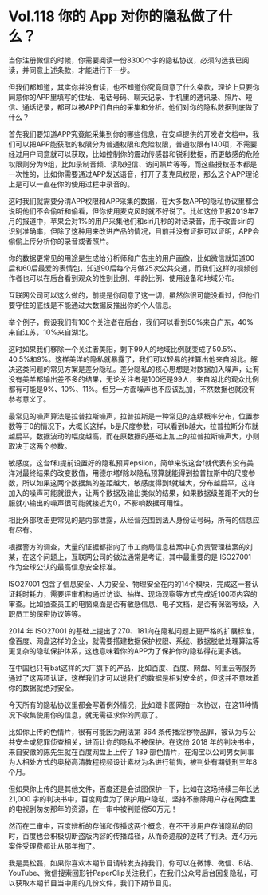 # Vol.118 你的 App 对你的隐私做了什么？

当你注册微信的时候，你需要阅读一份8300个字的隐私协议，必须勾选我已阅读，并同意上述条款，才能进行下一步。

但我们都知道，其实你并没有读，也不知道你究竟同意了什么条款，理论上只要你同意你的APP里填写的住址、电话号码、聊天记录、手机里的通讯录、照片、短信、通话记录，都可以被APP们自由的采集和分析。他们对你的隐私数据到底做了什么？

首先我们要知道APP究竟能采集到你的哪些信息，在安卓提供的开发者文档中，我们可以把APP能获取的权限分为普通权限和危险权限，普通权限有140项，不需要经过用户同意就可以获取，比如控制你的震动传感器和锐利数据，而更敏感的危险权限则分为9组，比如录制音频、读取短信、访问照片等等，而这些授权基本都是一次性的，比如你需要通过APP发送语音，打开了麦克风权限，那么这个APP理论上是可以一直在你的使用过程中录音的。

这时我们就需要分清APP权限和APP采集的数据，在大多数APP的隐私协议里都会说明他们不会偷听和偷看，但你使用麦克风时就不好说了。比如这份卫报2019年7月的报道中，苹果会对1%的用户采集他们和siri几秒的对话录音，用于改善siri的识别准确率，但除了这种用来改进产品的情况，目前并没有证据可以证明，APP会偷偷上传分析你的录音或者照片。

你的数据更常见的用途是生成给分析师和广告主的用户画像，比如微信就知道00后和60后最爱的表情包，知道90后每个月做25次公共交通，而我们这样的视频创作者也可以在后台看到观众的性别比例、年龄比例、使用设备和地域分布。

互联网公司可以这么做的，前提是你同意了这一切，虽然你很可能没看过，但他们要守住的底线是不能通过大数据反推出你的个人信息。

举个例子，假设我们有100个关注者在后台，我们可以看到50%来自广东，40%来自江苏，10%来自湖北。

这时如果我们移除一个关注者美阳，剩下99人的地域比例就变成了50.5%、40.5%和9%。这样美洋的隐私就暴露了，我们可以轻易的推算出他来自湖北。解决这类问题的常见方案是差分隐私。差分隐私的核心思想是对数据加入噪声，让有没有美羊都输出差不多的结果，无论关注者是100还是99人，来自湖北的观众比例都有可能是9%、10%、11%。但另一方面噪声也不应该乱加，不然数据也就没有参考意义了。

最常见的噪声算法是拉普拉斯噪声，拉普拉斯是一种常见的连续概率分布，位置参数等于0的情况下，大概长这样，b是尺度参数，可以看到b越大，拉普拉斯分布就越扁平，数据波动的幅度越高，而在原数据的基础上加上的拉普拉斯噪声大，小则取决于这两个参数。

敏感度，这台f和提前设置好的隐私预算epsilon，简单来说这台f就代表有没有美洋对最终结果的改变数值，用德尔塔f除以隐私预算就能得到拉普拉斯中的尺度参数，所以如果这两个数据集的差距越大，敏感度得到f就越大，分布越扁平，这样加入的噪声可能就很大，让两个数据及输出类似的结果，如果数据级差距不大的台服就小输出的噪声很可能就接近为0，不影响数据可用性。

相比外部攻击更常见的是内部泄露，从经营范围到法人身份证号码，所有的信息应有尽有。

根据警方的调查，大量的证据都指向了市工商局信息档案中心负责管理档案的刘某，在这个问题上，互联网公司的做法通常是考证，其中最重要的是 ISO27001 作为全球公认的最高信息安全标准。

ISO27001 包含了信息安全、人力安全、物理安全在内的14个模块，完成这一套认证耗时耗力，需要评审机构通过访谈、抽样、现场观察等方式完成近100项内容的审查。比如抽查员工的电脑桌面是否有敏感信息、电子文档，是否有保密等级，入职员工的保密协议等等。

2014 年 ISO27001 的基础上提出了270、181向在隐私问题上更严格的扩展标准，像百度、网盘这样的企业，就需要搭建数据保护权限、系统、数据脱敏处理算法等更复杂的隐私保护体系，这也意味着你的APP为了保护你的隐私得花更多钱。

在中国也只有bat这样的大厂旗下的产品，比如百度、百度、网盘、阿里云等服务通过了这两项认证，这样我们才可以说我们的数据是相对安全的，但这并不意味着你的数据就绝对安全。

今天所有的隐私协议里都会写着例外情况，比如跟卡图网拍一次协议，在这11种情况下收集使用你的信息，就无需征求你的同意了。

比如你上传的色情片，很有可能因为刑法第 364 条传播淫秽物品罪，被认为与公共安全或犯罪侦查相关，进而让你的隐私不被保护。在这份 2018 年的判决书中，来自安徽的陈先生就在百度网盘上上传了 189 部色情片，在淘宝以公司男女同事为人相处方式的奥秘高清教程视频设计素材为名进行销售，被判处有期徒刑三年8个月。

但如果你上传的是其他文件，百度还是会试图保护一下，比如在这场持续三年长达 21,000 字的判决书中，百度网盘为了保护用户隐私，坚持不删除用户存在网盘里的电视剧匆匆那年的资源，在一审中被判赔偿50万元！

然而在二审中，百度辨析的存储和传播这两个概念，在不干涉用户存储隐私的同时，百度也会积极切断盗版内容的传播路径，从而奇迹般的逆转了判决。连4万元案件受理费都让从那年掏了。

我是吴松磊，如果你喜欢本期节目请转发支持我们，你可以在微博、微信、B站、YouTube、微信搜索回形针PaperClip关注我们，在我们公众号后台回复隐私，可以获取本期节目当中用的几份文件，我们下期节目见。

